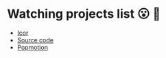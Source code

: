 # Watching projects list 😮 🙈

- [Icor](http://collinhover.com/lab/ichor/) 
- [Source code](https://github.com/collinhover/ichor)
- [Popmotion](https://github.com/Popmotion/popmotion)
